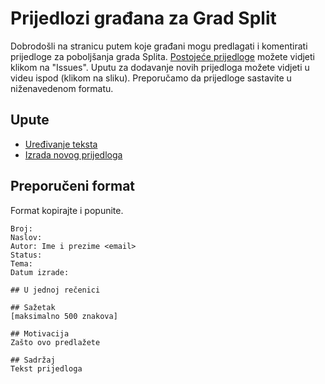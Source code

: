 # Prijedlozi građana za Grad Split

Dobrodošli na stranicu putem koje građani mogu predlagati i komentirati prijedloge za poboljšanja grada Splita. [Postojeće prijedloge](https://github.com/gradsplit/prijedlozi/issues) možete vidjeti klikom na "Issues". Uputu za dodavanje novih prijedloga možete vidjeti u videu ispod (klikom na sliku). Preporučamo da prijedloge sastavite u niženavedenom formatu.

## Upute
- [Uređivanje teksta](https://guides.github.com/features/mastering-markdown/)
- [Izrada novog prijedloga](https://youtu.be/-tRiirsV3vY)

## Preporučeni format
Format kopirajte i popunite.
```
Broj: 
Naslov: 
Autor: Ime i prezime <email>
Status: 
Tema: 
Datum izrade:

## U jednoj rečenici

## Sažetak
[maksimalno 500 znakova]

## Motivacija
Zašto ovo predlažete

## Sadržaj
Tekst prijedloga
```
